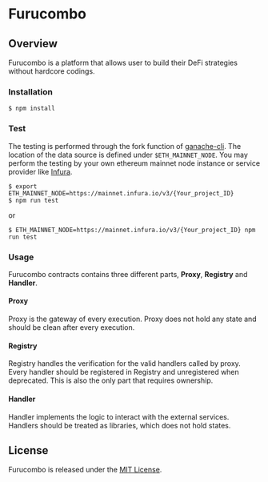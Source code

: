 # Furucombo

## Overview

Furucombo is a platform that allows user to build their DeFi strategies without hardcore codings.

### Installation

```console
$ npm install
```

### Test

The testing is performed through the fork function of [ganache-cli](https://github.com/trufflesuite/ganache-cli). The location of the data source is defined under `$ETH_MAINNET_NODE`. You may perform the testing by your own ethereum mainnet node instance or service provider like [Infura](https://infura.io/).

```console
$ export ETH_MAINNET_NODE=https://mainnet.infura.io/v3/{Your_project_ID}
$ npm run test
```

or

```console
$ ETH_MAINNET_NODE=https://mainnet.infura.io/v3/{Your_project_ID} npm run test
```

### Usage

Furucombo contracts contains three different parts, **Proxy**, **Registry** and **Handler**.

#### Proxy

Proxy is the gateway of every execution. Proxy does not hold any state and should be clean after every execution.

#### Registry

Registry handles the verification for the valid handlers called by proxy. Every handler should be registered in Registry and unregistered when deprecated. This is also the only part that requires ownership.

#### Handler

Handler implements the logic to interact with the external services. Handlers should be treated as libraries, which does not hold states.

## License

Furucombo is released under the [MIT License](LICENSE).
